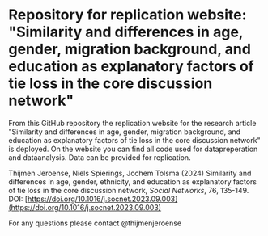 # Repository for replication website: "Similarity and differences in age, gender, migration background, and education as explanatory factors of tie loss in the core discussion network"

From this GitHub repository the replication website for the research article "Similarity and differences in age, gender, migration background, and education as explanatory factors of tie loss in the core discussion network" is deployed. On the website you can find all code used for datapreperation and dataanalysis. Data can be provided for replication. 

Thijmen Jeroense, Niels Spierings, Jochem Tolsma (2024) Similarity and differences in age, gender, ethnicity, and education as explanatory factors of tie loss in the core discussion network, *Social Networks*,
76, 135-149. DOI: [https://doi.org/10.1016/j.socnet.2023.09.003](https://doi.org/10.1016/j.socnet.2023.09.003)

For any questions please contact @thijmenjeroense
